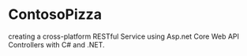 # ContosoPizza
creating a cross-platform RESTful Service using Asp.net Core Web API Controllers with C# and .NET.
